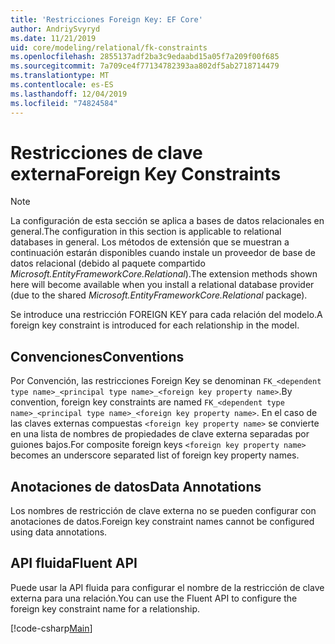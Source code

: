 ```yaml
---
title: 'Restricciones Foreign Key: EF Core'
author: AndriySvyryd
ms.date: 11/21/2019
uid: core/modeling/relational/fk-constraints
ms.openlocfilehash: 2855137adf2ba3c9edaabd15a05f7a209f00f685
ms.sourcegitcommit: 7a709ce4f77134782393aa802df5ab2718714479
ms.translationtype: MT
ms.contentlocale: es-ES
ms.lasthandoff: 12/04/2019
ms.locfileid: "74824584"
---
```

# <a name="foreign-key-constraints"></a><span data-ttu-id="942ce-102">Restricciones de clave externa</span><span class="sxs-lookup"><span data-stu-id="942ce-102">Foreign Key Constraints</span></span>

> [!NOTE]  
> <span data-ttu-id="942ce-103">La configuración de esta sección se aplica a bases de datos relacionales en general.</span><span class="sxs-lookup"><span data-stu-id="942ce-103">The configuration in this section is applicable to relational databases in general.</span></span> <span data-ttu-id="942ce-104">Los métodos de extensión que se muestran a continuación estarán disponibles cuando instale un proveedor de base de datos relacional (debido al paquete compartido *Microsoft.EntityFrameworkCore.Relational*).</span><span class="sxs-lookup"><span data-stu-id="942ce-104">The extension methods shown here will become available when you install a relational database provider (due to the shared *Microsoft.EntityFrameworkCore.Relational* package).</span></span>

<span data-ttu-id="942ce-105">Se introduce una restricción FOREIGN KEY para cada relación del modelo.</span><span class="sxs-lookup"><span data-stu-id="942ce-105">A foreign key constraint is introduced for each relationship in the model.</span></span>

## <a name="conventions"></a><span data-ttu-id="942ce-106">Convenciones</span><span class="sxs-lookup"><span data-stu-id="942ce-106">Conventions</span></span>

<span data-ttu-id="942ce-107">Por Convención, las restricciones Foreign Key se denominan `FK_<dependent type name>_<principal type name>_<foreign key property name>`.</span><span class="sxs-lookup"><span data-stu-id="942ce-107">By convention, foreign key constraints are named `FK_<dependent type name>_<principal type name>_<foreign key property name>`.</span></span> <span data-ttu-id="942ce-108">En el caso de las claves externas compuestas `<foreign key property name>` se convierte en una lista de nombres de propiedades de clave externa separadas por guiones bajos.</span><span class="sxs-lookup"><span data-stu-id="942ce-108">For composite foreign keys `<foreign key property name>` becomes an underscore separated list of foreign key property names.</span></span>

## <a name="data-annotations"></a><span data-ttu-id="942ce-109">Anotaciones de datos</span><span class="sxs-lookup"><span data-stu-id="942ce-109">Data Annotations</span></span>

<span data-ttu-id="942ce-110">Los nombres de restricción de clave externa no se pueden configurar con anotaciones de datos.</span><span class="sxs-lookup"><span data-stu-id="942ce-110">Foreign key constraint names cannot be configured using data annotations.</span></span>

## <a name="fluent-api"></a><span data-ttu-id="942ce-111">API fluida</span><span class="sxs-lookup"><span data-stu-id="942ce-111">Fluent API</span></span>

<span data-ttu-id="942ce-112">Puede usar la API fluida para configurar el nombre de la restricción de clave externa para una relación.</span><span class="sxs-lookup"><span data-stu-id="942ce-112">You can use the Fluent API to configure the foreign key constraint name for a relationship.</span></span>

[!code-csharp[Main](../../../../samples/core/Modeling/FluentAPI/Relational/RelationshipConstraintName.cs?name=Constraint&highlight=12)]
